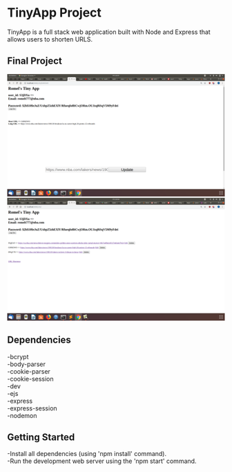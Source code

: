 # TinyApp Project

TinyApp is a full stack web application built with Node and Express that allows users to shorten URLS.

## Final Project

!["/urls page, while logged in. Can view shortened links"](https://github.com/romelt777/Tiny-App-Project/blob/master/docs/RomelTInyApp_%20urlsshortURL.png)
!["/urls/:id page, user may edit links."](https://github.com/romelt777/Tiny-App-Project/blob/master/docs/RomelTinyAppurls.png)


## Dependencies

-bcrypt\
-body-parser\
-cookie-parser\
-cookie-session\
-dev\
-ejs\
-express\
-express-session\
-nodemon


## Getting Started

-Install all dependencies (using 'npm install' command).\
-Run the development web server using the 'npm start' command.